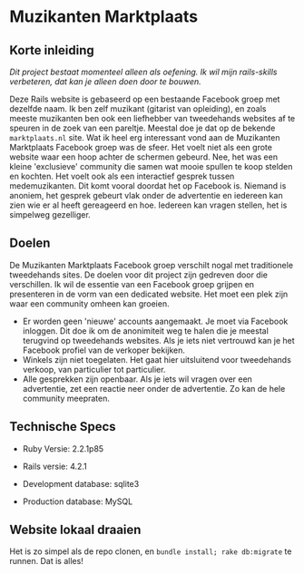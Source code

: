 Muzikanten Marktplaats
======================

Korte inleiding
------------------

*Dit project bestaat momenteel alleen als oefening. Ik wil mijn rails-skills verbeteren, dat kan je alleen doen door te bouwen.*

Deze Rails website is gebaseerd op een bestaande Facebook groep met dezelfde naam. Ik ben zelf muzikant (gitarist van opleiding), en zoals meeste muzikanten ben ook een liefhebber van tweedehands websites af te speuren in de zoek van een pareltje. Meestal doe je dat op de bekende `marktplaats.nl` site. Wat ik heel erg interessant vond aan de Muzikanten Marktplaats Facebook groep was de sfeer. Het voelt niet als een grote website waar een hoop achter de schermen gebeurd. Nee, het was een kleine 'exclusieve' community die samen wat mooie spullen te koop stelden en kochten. Het voelt ook als een interactief gesprek tussen medemuzikanten. Dit komt vooral doordat het op Facebook is. Niemand is anoniem, het gesprek gebeurt vlak onder de advertentie en iedereen kan zien wie er al heeft gereageerd en hoe. Iedereen kan vragen stellen, het is simpelweg gezelliger.


Doelen
------

De Muzikanten Marktplaats Facebook groep verschilt nogal met traditionele tweedehands sites. De doelen voor dit project zijn gedreven door die verschillen. Ik wil de essentie van een Facebook groep grijpen en presenteren in de vorm van een dedicated website. Het moet een plek zijn waar een community omheen kan groeien.

* Er worden geen 'nieuwe' accounts aangemaakt. Je moet via Facebook inloggen. Dit doe ik om de anonimiteit weg te halen die je meestal terugvind op tweedehands websites. Als je iets niet vertrouwd kan je het Facebook profiel van de verkoper bekijken.
* Winkels zijn niet toegelaten. Het gaat hier uitsluitend voor tweedehands verkoop, van particulier tot particulier.
* Alle gesprekken zijn openbaar. Als je iets wil vragen over een advertentie, zet een reactie neer onder de advertentie. Zo kan de hele community meepraten.

Technische Specs
----------------

* Ruby Versie: 2.2.1p85

* Rails versie: 4.2.1

* Development database: sqlite3

* Production database: MySQL

Website lokaal draaien
----------------------

Het is zo simpel als de repo clonen, en `bundle install; rake db:migrate` te runnen. Dat is alles!
